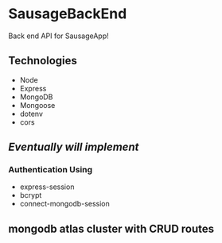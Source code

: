 # SausageBackEnd

Back end API for SausageApp!

## Technologies

- Node
- Express
- MongoDB
- Mongoose
- dotenv
- cors

## *Eventually will implement*

### Authentication Using
- express-session
- bcrypt
- connect-mongodb-session

## mongodb atlas cluster with CRUD routes


